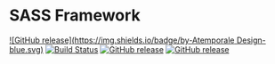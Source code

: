 # SASS Framework

[![GitHub release](https://img.shields.io/badge/by-Atemporale Design-blue.svg)](http://atemporale.it/) [![Build Status](https://travis-ci.org/AtemporaleDesign/SASSframework.svg?branch=master)](https://travis-ci.org/AtemporaleDesign/SASSframework) [![GitHub release](https://img.shields.io/badge/release-0.9-lightgray.svg)](https://github.com/AtemporaleDesign/SASSframework) [![GitHub release](https://img.shields.io/badge/license-MIT-lightgray.svg)](http://atemporale.it/) 
